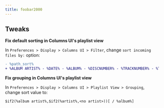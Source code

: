 ```yaml
---
title: foobar2000
---
```

## Tweaks

**Fix default sorting in Columns UI's playlist view**

In `Preferences > Display > Columns UI > Filter`, change `sort incoming files by:` option:

```diff
- %path_sort%
+ %ALBUM ARTIST% - %DATE% - %ALBUM% - %DISCNUMBER% - %TRACKNUMBER% - %TITLE%
```

**Fix grouping in Columns UI's playlist view**

In `Preferences > Display > Columns UI > Playlist View > Grouping`, change sort value to:

```
$if2(%album artist%,$if2(%artist%,<no artist>))[ / %album%]
```